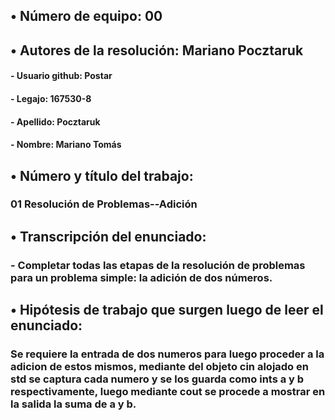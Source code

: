 ## •  Número de equipo: 00

## •  Autores de la resolución: Mariano Pocztaruk

####	- Usuario github: Postar

####	- Legajo: 167530-8

####	- Apellido: Pocztaruk

####	- Nombre: Mariano Tomás

## •  Número y título del trabajo:

### 01 Resolución de Problemas--Adición

## •  Transcripción del enunciado:

### - Completar todas las etapas de la resolución de problemas para un problema simple: la adición de dos números.


## •  Hipótesis de trabajo que surgen luego de leer el enunciado:
### Se requiere la entrada de dos numeros para luego proceder a la adicion de estos mismos, mediante del objeto cin alojado en std se captura cada numero y se los guarda como ints a y b respectivamente, luego mediante cout se procede a mostrar en la salida la suma de a y b.